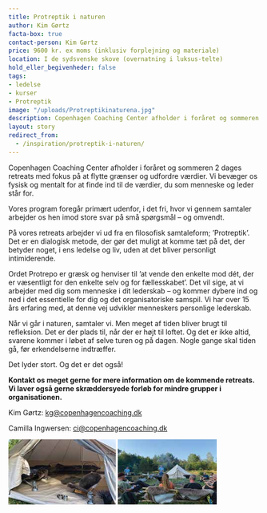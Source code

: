 ```yaml
---
title: Protreptik i naturen
author: Kim Gørtz
facta-box: true
contact-person: Kim Gørtz
price: 9600 kr. ex moms (inklusiv forplejning og materiale)
location: I de sydsvenske skove (overnatning i luksus-telte)
hold_eller_begivenheder: false
tags:
- ledelse
- kurser
- Protreptik
image: "/uploads/Protreptikinaturena.jpg"
description: Copenhagen Coaching Center afholder i foråret og sommeren 2 dages retreats med fokus på at flytte grænser og udfordre værdier. Vi bevæger os fysisk og mentalt for at finde ind til de værdier, du som menneske og leder står for.
layout: story
redirect_from:
  - /inspiration/protreptik-i-naturen/
---
```


Copenhagen Coaching Center afholder i foråret og sommeren 2 dages retreats med fokus på at flytte grænser og udfordre værdier. Vi bevæger os fysisk og mentalt for at finde ind til de værdier, du som menneske og leder står for.

Vores program foregår primært udenfor, i det fri, hvor vi gennem samtaler arbejder os hen imod store svar på små spørgsmål – og omvendt.

På vores retreats arbejder vi ud fra en filosofisk samtaleform; ’Protreptik’. Det er en dialogisk metode, der gør det muligt at komme tæt på det, der betyder noget, i ens ledelse og liv, uden at det bliver personligt intimiderende.

Ordet Protrepo er græsk og henviser til ’at vende den enkelte mod dét, der er væsentligt for den enkelte selv og for fællesskabet’. Det vil sige, at vi arbejder med dig som menneske i dit lederskab – og kommer dybere ind og ned i det essentielle for dig og det organisatoriske samspil. Vi har over 15 års erfaring med, at denne vej udvikler menneskers personlige lederskab.

Når vi går i naturen, samtaler vi. Men meget af tiden bliver brugt til refleksion. Det er der plads til, når der er højt til loftet. Og det er ikke altid, svarene kommer i løbet af selve turen og på dagen. Nogle gange skal tiden gå, før erkendelserne indtræffer.

Det lyder stort. Og det er det også!

**Kontakt os meget gerne for mere information om de kommende retreats. Vi laver også gerne skræddersyede forløb for mindre grupper i organisationen.**

Kim Gørtz: kg@copenhagencoaching.dk

Camilla Ingwersen: ci@copenhagencoaching.dk

![Protreptik i naturen](/uploads/Protreptikinaturenc.jpg "Protreptik i naturen")       ![Protreptik i naturen](/uploads/Protreptikinaturenb.jpg "Protreptik i naturen")